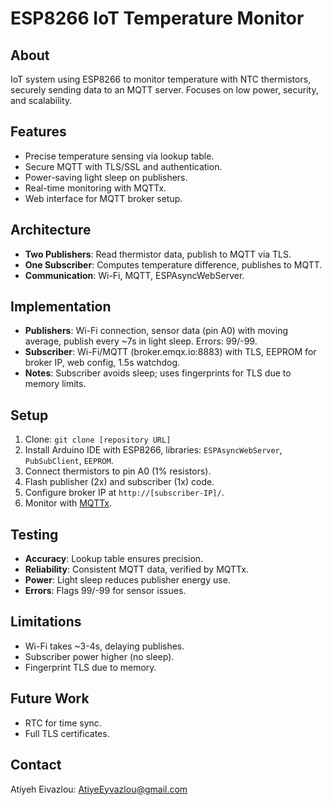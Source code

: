 # ESP8266 IoT Temperature Monitor

## About
IoT system using ESP8266 to monitor temperature with NTC thermistors, securely sending data to an MQTT server. Focuses on low power, security, and scalability.

## Features
- Precise temperature sensing via lookup table.
- Secure MQTT with TLS/SSL and authentication.
- Power-saving light sleep on publishers.
- Real-time monitoring with MQTTx.
- Web interface for MQTT broker setup.

## Architecture
- **Two Publishers**: Read thermistor data, publish to MQTT via TLS.
- **One Subscriber**: Computes temperature difference, publishes to MQTT.
- **Communication**: Wi-Fi, MQTT, ESPAsyncWebServer.

## Implementation
- **Publishers**: Wi-Fi connection, sensor data (pin A0) with moving average, publish every ~7s in light sleep. Errors: 99/-99.
- **Subscriber**: Wi-Fi/MQTT (broker.emqx.io:8883) with TLS, EEPROM for broker IP, web config, 1.5s watchdog.
- **Notes**: Subscriber avoids sleep; uses fingerprints for TLS due to memory limits.

## Setup
1. Clone: `git clone [repository URL]`
2. Install Arduino IDE with ESP8266, libraries: `ESPAsyncWebServer`, `PubSubClient`, `EEPROM`.
3. Connect thermistors to pin A0 (1% resistors).
4. Flash publisher (2x) and subscriber (1x) code.
5. Configure broker IP at `http://[subscriber-IP]/`.
6. Monitor with [MQTTx](https://mqttx.app/).

## Testing
- **Accuracy**: Lookup table ensures precision.
- **Reliability**: Consistent MQTT data, verified by MQTTx.
- **Power**: Light sleep reduces publisher energy use.
- **Errors**: Flags 99/-99 for sensor issues.

## Limitations
- Wi-Fi takes ~3-4s, delaying publishes.
- Subscriber power higher (no sleep).
- Fingerprint TLS due to memory.

## Future Work
- RTC for time sync.
- Full TLS certificates.

## Contact
Atiyeh Eivazlou: AtiyeEyvazlou@gmail.com
